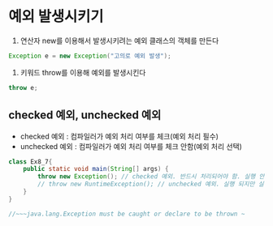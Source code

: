 # 예외 발생시키기

1. 연산자 new를 이용해서 발생시키려는 예외 클래스의 객체를 만든다

```java
Exception e = new Exception("고의로 예외 발생");
```

1. 키워드 throw를 이용해 예외를 발생시킨다

```java
throw e;
```

## checked 예외, unchecked 예외

- checked 예외 :  컴파일러가 예외 처리 여부를 체크(예외 처리 필수)
- unchecked 예외 : 컴파일러가 예외 처리 여부를 체크 안함(예외 처리 선택)

```java
class Ex8_7{
	public static void main(String[] args) {
		throw new Exception(); // checked 예외. 반드시 처리되어야 함. 실행 안됨
		// throw new RuntimeException(); // unchecked 예외. 실행 되지만 실행 시 RuntimeException으로 프로그램 종료
	}
}

//~~~java.lang.Exception must be caught or declare to be thrown ~
```

